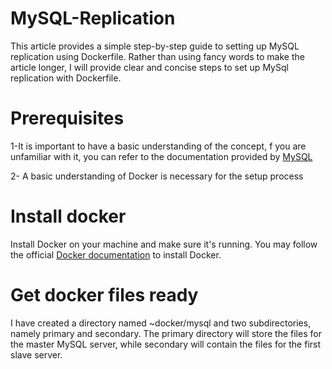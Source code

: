 # MySQL-Replication
This article provides a simple step-by-step guide to setting up MySQL replication using Dockerfile. Rather than using fancy words to make the article longer, I will provide clear and concise steps to set up MySql replication with Dockerfile.
# Prerequisites
  1-It is important to have a basic understanding of the concept, f you are unfamiliar with it, you can refer to the documentation provided by [MySQL](https://dev.mysql.com/doc/refman/8.0/en/replication.html)
  
  2- A basic understanding of Docker is necessary for the setup process
# Install docker
Install Docker on your machine and make sure it's running. You may follow the official [Docker documentation](https://docs.docker.com/engine/install/ubuntu/) to install Docker.
# Get docker files ready
I have created a directory named ~docker/mysql and two subdirectories, namely primary and secondary. The primary directory will store the files for the master MySQL server, while secondary will contain the files for the first slave server.
